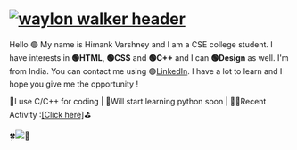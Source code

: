 # [![waylon walker header](https://github.com/VARhimank/VARhimank/blob/main/header.gif)](https://www.linkedin.com/in/himank-varshney-42b96717a/)

Hello 🟢 My name is Himank Varshney and I am a CSE college student. I have interests in **🟢HTML**, **🟢CSS** and **🟢C++** and I can **🟢Design** as well. I'm from India. You can contact me using 🟢[LinkedIn](https://www.linkedin.com/in/himank-varshney-42b96717a/). I have a lot to learn and I hope you give me the opportunity !

📗I use C/C++ for coding | 🐍Will start learning python soon | 🚵‍♂️Recent Activity :<a href="https://github.com/VARhimank/MLH-Local-Hack-Day">[Click here]</a>⛳

🍀![](https://komarev.com/ghpvc/?username=VARhimank&color=brightgreen)🚙
